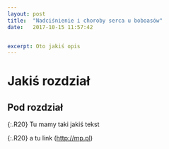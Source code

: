 ```yaml
---
layout: post
title:  "Nadciśnienie i choroby serca u boboasów"
date:   2017-10-15 11:57:42


excerpt: Oto jakiś opis
---
```


# Jakiś rozdział

## Pod rozdział

{:.R20}
Tu mamy taki jakiś tekst

{:.R20}
a tu link (http://mp.pl)
